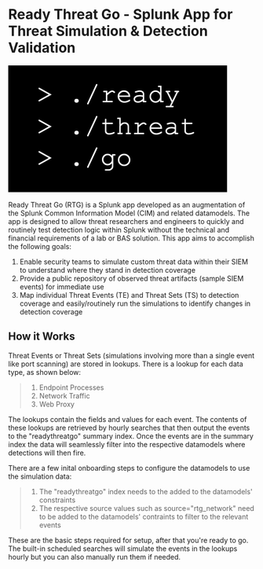# Ready Threat Go - Splunk App for Threat Simulation & Detection Validation
![Alt text](Logo.png)

Ready Threat Go (RTG) is a Splunk app developed as an augmentation of the Splunk Common Information Model (CIM) and related datamodels. The app is designed to allow threat researchers and engineers to quickly and routinely test detection logic within Splunk without the technical and financial requirements of a lab or BAS solution. This app aims to accomplish the following goals:

1. Enable security teams to simulate custom threat data within their SIEM to understand where they stand in detection coverage
2. Provide a public repository of observed threat artifacts (sample SIEM events) for immediate use
3. Map individual Threat Events (TE) and Threat Sets (TS) to detection coverage and easily/routinely run the simulations to identify changes in detection coverage

## How it Works
Threat Events or Threat Sets (simulations involving more than a single event like port scanning) are stored in lookups. There is a lookup for each data type, as shown below:
> 1. Endpoint Processes
> 2. Network Traffic
> 3. Web Proxy

The lookups contain the fields and values for each event. The contents of these lookups are retrieved by hourly searches that then output the events to the "readythreatgo" summary index. Once the events are in the summary index the data will seamlessly filter into the respective datamodels where detections will then fire. 

There are a few inital onboarding steps to configure the datamodels to use the simulation data:
> 1. The "readythreatgo" index needs to the added to the datamodels' constraints
> 2. The respective source values such as source="rtg_network" need to be added to the datamodels' contraints to filter to the relevant events

These are the basic steps required for setup, after that you're ready to go. The built-in scheduled searches will simulate the events in the lookups hourly but you can also manually run them if needed.
